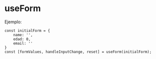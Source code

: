 # useForm

Ejemplo:

```
const initialForm = {
    name: '',
    edad: 0,
    email: ''
}
const [formValues, handleInputChange, reset] = useForm(initialForm);
```